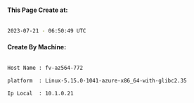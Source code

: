 
   
#### This Page Create at:

```bash

2023-07-21 - 06:50:49 UTC

```

#### Create By Machine:

```bash

Host Name : fv-az564-772

platform  : Linux-5.15.0-1041-azure-x86_64-with-glibc2.35

Ip Local  : 10.1.0.21

```

